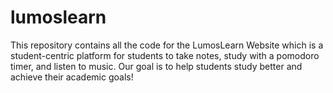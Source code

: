 # lumoslearn
This repository contains all the code for the LumosLearn Website which is a student-centric platform for students to take notes, study with a pomodoro timer, and listen to music. Our goal is to help students study better and achieve their academic goals!

